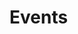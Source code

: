 <!--
order: 4
-->

# Events

<!--
TODO: Add events for auction_start, auction_end, auction_bid
 -->
